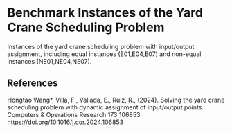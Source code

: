 # Benchmark Instances of the Yard Crane Scheduling Problem

Instances of the yard crane scheduling problem with input/output assignment, including equal instances (E01,E04,E07) and non-equal instances (NE01,NE04,NE07).
## References
Hongtao Wang*, Villa, F., Vallada, E., Ruiz, R., (2024). Solving the yard crane scheduling problem with dynamic assignment of input/output points. Computers & Operations Research 173:106853. 
https://doi.org/10.1016/j.cor.2024.106853
